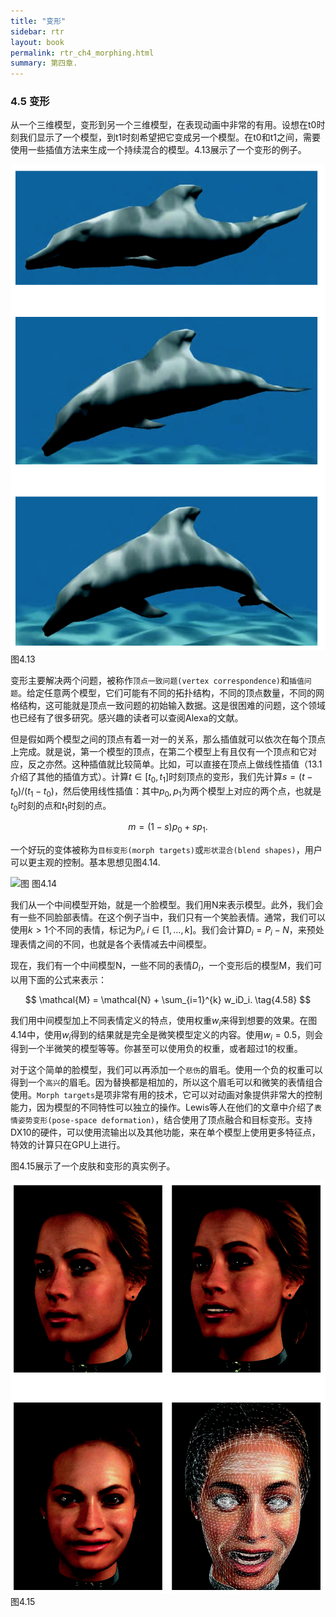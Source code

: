 ```yaml
---
title: "变形"
sidebar: rtr
layout: book
permalink: rtr_ch4_morphing.html
summary: 第四章.
---
```


### 4.5 变形
从一个三维模型，变形到另一个三维模型，在表现动画中非常的有用。设想在t0时刻我们显示了一个模型，到t1时刻希望把它变成另一个模型。在t0和t1之间，需要使用一些插值方法来生成一个持续混合的模型。4.13展示了一个变形的例子。

![图](/images/RTR3.04.13.png)
图4.13

变形主要解决两个问题，被称作`顶点一致问题(vertex correspondence)`和`插值问题`。给定任意两个模型，它们可能有不同的拓扑结构，不同的顶点数量，不同的网格结构，这可能就是顶点一致问题的初始输入数据。这是很困难的问题，这个领域也已经有了很多研究。感兴趣的读者可以查阅Alexa的文献。

但是假如两个模型之间的顶点有着一对一的关系，那么插值就可以依次在每个顶点上完成。就是说，第一个模型的顶点，在第二个模型上有且仅有一个顶点和它对应，反之亦然。这种插值就比较简单。比如，可以直接在顶点上做线性插值（13.1介绍了其他的插值方式）。计算$t \in [t_0, t_1]$时刻顶点的变形，我们先计算$s = (t - t_0)/(t_1 - t_0)$，然后使用线性插值：其中$p_0,p_1$为两个模型上对应的两个点，也就是$t_0$时刻的点和$t_1$时刻的点。

$$
m = (1 - s)p_0 + sp_1.      \tag{4.57}
$$

一个好玩的变体被称为`目标变形(morph targets)`或`形状混合(blend shapes)`，用户可以更主观的控制。基本思想见图4.14.

![图](/images/RTR3.04.14.png)
图4.14

我们从一个中间模型开始，就是一个脸模型。我们用N来表示模型。此外，我们会有一些不同脸部表情。在这个例子当中，我们只有一个笑脸表情。通常，我们可以使用$k \gt 1$个不同的表情，标记为$P_i, i \in [1,...,k]$。我们会计算$D_i = P_i - N$，来预处理表情之间的不同，也就是各个表情减去中间模型。

现在，我们有一个中间模型N，一些不同的表情$D_i$，一个变形后的模型M，我们可以用下面的公式来表示：

$$
\mathcal{M} = \mathcal{N} + \sum_{i=1}^{k} w_iD_i.   \tag{4.58}
$$

我们用中间模型加上不同表情定义的特点，使用权重$w_i$来得到想要的效果。在图4.14中，使用$w_i$得到的结果就是完全是微笑模型定义的内容。使用$w_i = 0.5$，则会得到一个半微笑的模型等等。你甚至可以使用负的权重，或者超过1的权重。

对于这个简单的脸模型，我们可以再添加一个`悲伤`的眉毛。使用一个负的权重可以得到一个`高兴`的眉毛。因为替换都是相加的，所以这个眉毛可以和微笑的表情组合使用。`Morph targets`是项非常有用的技术，它可以对动画对象提供非常大的控制能力，因为模型的不同特性可以独立的操作。Lewis等人在他们的文章中介绍了`表情姿势变形(pose-space deformation)`，结合使用了顶点融合和目标变形。支持DX10的硬件，可以使用流输出以及其他功能，来在单个模型上使用更多特征点，特效的计算只在GPU上进行。

图4.15展示了一个皮肤和变形的真实例子。

![图](/images/RTR3.04.15.png)
图4.15



